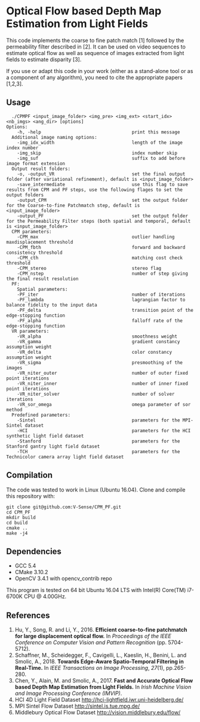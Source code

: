 # Optical Flow based Depth Map Estimation from Light Fields

This code implements the coarse to fine patch match [1] followed by the permeability filter described in [2]. It can be used on video sequences to estimate optical flow as well as sequence of images extracted from light fields to estimate disparity [3].

If you use or adapt this code in your work (either as a stand-alone tool or as a component of any algorithm), you need to cite the appropriate papers [1,2,3].

## Usage

```
  ./CPMPF <input_image_folder> <img_pre> <img_ext> <start_idx> <nb_imgs> <ang_dir> [options]
Options:
    -h, -help                                  print this message
  Additional image naming options:
    -img_idx_width                             length of the image index number
    -img_skip                                  index number skip
    -img_suf                                   suffix to add before image format extension
  Output result folders:
    -o, -output_VR                             set the final output folder (after variational refinement), default is <input_image_folder>
    -save_intermediate                         use this flag to save results from CPM and PF steps, use the following flages to set the output folders
    -output_CPM                                set the output folder for the Coarse-to-fine Patchmatch step, default is <input_image_folder>
    -output_PF                                 set the output folder for the Permeability Filter steps (both spatial and temporal, default is <input_image_folder>
  CPM parameters:
    -CPM_max                                   outlier handling maxdisplacement threshold
    -CPM_fbth                                  forward and backward consistency threshold
    -CPM_cth                                   matching cost check threshold
    -CPM_stereo                                stereo flag
    -CPM_nstep                                 number of step giving the final result resolution
  PF:
    Spatial parameters:
    -PF_iter                                   number of iterations
    -PF_lambda                                 lagrangian factor to balance fidelity to the input data
    -PF_delta                                  transition point of the edge-stopping function
    -PF_alpha                                  falloff rate of the edge-stopping function
  VR parameters:
    -VR_alpha                                  smoothness weight
    -VR_gamma                                  gradient constancy assumption weight
    -VR_delta                                  color constancy assumption weight
    -VR_sigma                                  presmoothing of the images
    -VR_niter_outer                            number of outer fixed point iterations
    -VR_niter_inner                            number of inner fixed point iterations
    -VR_niter_solver                           number of solver iterations 
    -VR_sor_omega                              omega parameter of sor method
  Predefined parameters:
    -Sintel                                    parameters for the MPI-Sintel dataset
    -HCI                                       parameters for the HCI synthetic light field dataset
    -Stanford                                  parameters for the Stanford gantry light field dataset
    -TCH                                       parameters for the Technicolor camera array light field dataset
```




## Compilation 

The code was tested to work in Linux (Ubuntu 16.04). Clone and compile this repository with:

```
git clone git@github.com:V-Sense/CPM_PF.git
cd CPM_PF
mkdir build
cd build
cmake ..
make -j4
```

## Dependencies

- GCC 5.4
- CMake 3.10.2
- OpenCV 3.4.1 with opencv_contrib repo

This program is tested on 64 bit Ubuntu 16.04 LTS with Intel(R) Core(TM) i7-6700K CPU @ 4.00GHz.

## References

1. Hu, Y., Song, R. and Li, Y., 2016. **Efficient coarse-to-fine patchmatch for large displacement optical flow.** In *Proceedings of the IEEE Conference on Computer Vision and Pattern Recognition* (pp. 5704-5712).
2. Schaffner, M., Scheidegger, F., Cavigelli, L., Kaeslin, H., Benini, L. and Smolic, A., 2018. **Towards Edge-Aware Spatio-Temporal Filtering in Real-Time.** In *IEEE Transactions on Image Processing*, *27*(1), pp.265-280.
3. Chen, Y., Alain, M. and Smolic, A., 2017. **Fast and Accurate Optical Flow based Depth Map Estimation from Light Fields.** In *Irish Machine Vision and Image Processing Conference (IMVIP)*.
4. HCI 4D Light Field Dataset http://hci-lightfield.iwr.uni-heidelberg.de/
5. MPI Sintel Flow Dataset http://sintel.is.tue.mpg.de/
6. Middlebury Optical Flow Dataset http://vision.middlebury.edu/flow/